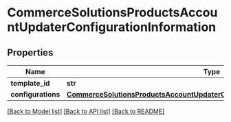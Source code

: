 # CommerceSolutionsProductsAccountUpdaterConfigurationInformation

## Properties
Name | Type | Description | Notes
------------ | ------------- | ------------- | -------------
**template_id** | **str** |  | [optional] 
**configurations** | [**CommerceSolutionsProductsAccountUpdaterConfigurationInformationConfigurations**](CommerceSolutionsProductsAccountUpdaterConfigurationInformationConfigurations.md) |  | [optional] 

[[Back to Model list]](../README.md#documentation-for-models) [[Back to API list]](../README.md#documentation-for-api-endpoints) [[Back to README]](../README.md)


